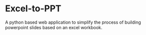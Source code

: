 # Excel-to-PPT
 A python based web application to simplify the process of building powerpoint slides based on an excel workbook.
